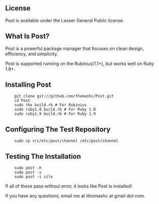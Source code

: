 ## License

Post is available under the Lesser General Public license.

## What Is Post?

Post is a powerful package manager that focuses on clean design, efficiency, and simplicity.

Post is supported running on the Rubinius(1.1+), but works well on Ruby 1.8+.

## Installing Post

        git clone git://github.com/thomashc/Post.git
        cd Post
        sudo rbx build.rb # For Rubinius
        sudo ruby1.8 build.rb # For Ruby 1.8
        sudo ruby1.9 build.rb # For Ruby 1.9

## Configuring The Test Repository

        sudo cp src/etc/post/channel /etc/post/channel

## Testing The Installation

        sudo post -h
        sudo post -s
        sudo post -i zile

If all of these pass without error, it looks like Post is installed!

If you have any questions, email me at ithomashc at gmail dot com.

